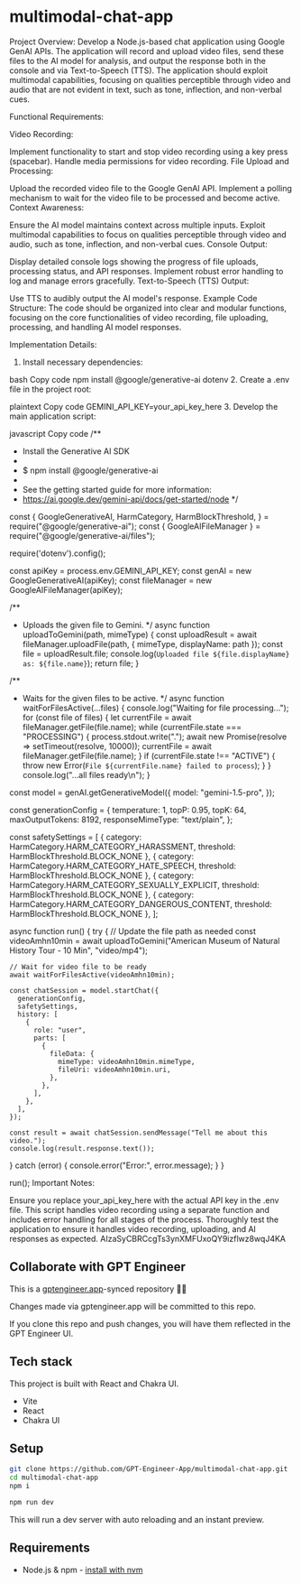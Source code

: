 # multimodal-chat-app

Project Overview:
Develop a Node.js-based chat application using Google GenAI APIs. The application will record and upload video files, send these files to the AI model for analysis, and output the response both in the console and via Text-to-Speech (TTS). The application should exploit multimodal capabilities, focusing on qualities perceptible through video and audio that are not evident in text, such as tone, inflection, and non-verbal cues.

Functional Requirements:

Video Recording:

Implement functionality to start and stop video recording using a key press (spacebar).
Handle media permissions for video recording.
File Upload and Processing:

Upload the recorded video file to the Google GenAI API.
Implement a polling mechanism to wait for the video file to be processed and become active.
Context Awareness:

Ensure the AI model maintains context across multiple inputs.
Exploit multimodal capabilities to focus on qualities perceptible through video and audio, such as tone, inflection, and non-verbal cues.
Console Output:

Display detailed console logs showing the progress of file uploads, processing status, and API responses.
Implement robust error handling to log and manage errors gracefully.
Text-to-Speech (TTS) Output:

Use TTS to audibly output the AI model's response.
Example Code Structure:
The code should be organized into clear and modular functions, focusing on the core functionalities of video recording, file uploading, processing, and handling AI model responses.

Implementation Details:

1. Install necessary dependencies:

bash
Copy code
npm install @google/generative-ai dotenv
2. Create a .env file in the project root:

plaintext
Copy code
GEMINI_API_KEY=your_api_key_here
3. Develop the main application script:

javascript
Copy code
/**
 * Install the Generative AI SDK
 *
 * $ npm install @google/generative-ai
 *
 * See the getting started guide for more information:
 * https://ai.google.dev/gemini-api/docs/get-started/node
 */

const {
  GoogleGenerativeAI,
  HarmCategory,
  HarmBlockThreshold,
} = require("@google/generative-ai");
const { GoogleAIFileManager } = require("@google/generative-ai/files");

require('dotenv').config();

const apiKey = process.env.GEMINI_API_KEY;
const genAI = new GoogleGenerativeAI(apiKey);
const fileManager = new GoogleAIFileManager(apiKey);

/**
 * Uploads the given file to Gemini.
 */
async function uploadToGemini(path, mimeType) {
  const uploadResult = await fileManager.uploadFile(path, { mimeType, displayName: path });
  const file = uploadResult.file;
  console.log(`Uploaded file ${file.displayName} as: ${file.name}`);
  return file;
}

/**
 * Waits for the given files to be active.
 */
async function waitForFilesActive(...files) {
  console.log("Waiting for file processing...");
  for (const file of files) {
    let currentFile = await fileManager.getFile(file.name);
    while (currentFile.state === "PROCESSING") {
      process.stdout.write(".");
      await new Promise(resolve => setTimeout(resolve, 10000));
      currentFile = await fileManager.getFile(file.name);
    }
    if (currentFile.state !== "ACTIVE") {
      throw new Error(`File ${currentFile.name} failed to process`);
    }
  }
  console.log("...all files ready\n");
}

const model = genAI.getGenerativeModel({
  model: "gemini-1.5-pro",
});

const generationConfig = {
  temperature: 1,
  topP: 0.95,
  topK: 64,
  maxOutputTokens: 8192,
  responseMimeType: "text/plain",
};

const safetySettings = [
  { category: HarmCategory.HARM_CATEGORY_HARASSMENT, threshold: HarmBlockThreshold.BLOCK_NONE },
  { category: HarmCategory.HARM_CATEGORY_HATE_SPEECH, threshold: HarmBlockThreshold.BLOCK_NONE },
  { category: HarmCategory.HARM_CATEGORY_SEXUALLY_EXPLICIT, threshold: HarmBlockThreshold.BLOCK_NONE },
  { category: HarmCategory.HARM_CATEGORY_DANGEROUS_CONTENT, threshold: HarmBlockThreshold.BLOCK_NONE },
];

async function run() {
  try {
    // Update the file path as needed
    const videoAmhn10min = await uploadToGemini("American Museum of Natural History Tour - 10 Min", "video/mp4");

    // Wait for video file to be ready
    await waitForFilesActive(videoAmhn10min);

    const chatSession = model.startChat({
      generationConfig,
      safetySettings,
      history: [
        {
          role: "user",
          parts: [
            {
              fileData: {
                mimeType: videoAmhn10min.mimeType,
                fileUri: videoAmhn10min.uri,
              },
            },
          ],
        },
      ],
    });

    const result = await chatSession.sendMessage("Tell me about this video.");
    console.log(result.response.text());
  } catch (error) {
    console.error("Error:", error.message);
  }
}

run();
Important Notes:

Ensure you replace your_api_key_here with the actual API key in the .env file.
This script handles video recording using a separate function and includes error handling for all stages of the process.
Thoroughly test the application to ensure it handles video recording, uploading, and AI responses as expected. AIzaSyCBRCcgTs3ynXMFUxoQY9izflwz8wqJ4KA

## Collaborate with GPT Engineer

This is a [gptengineer.app](https://gptengineer.app)-synced repository 🌟🤖

Changes made via gptengineer.app will be committed to this repo.

If you clone this repo and push changes, you will have them reflected in the GPT Engineer UI.

## Tech stack

This project is built with React and Chakra UI.

- Vite
- React
- Chakra UI

## Setup

```sh
git clone https://github.com/GPT-Engineer-App/multimodal-chat-app.git
cd multimodal-chat-app
npm i
```

```sh
npm run dev
```

This will run a dev server with auto reloading and an instant preview.

## Requirements

- Node.js & npm - [install with nvm](https://github.com/nvm-sh/nvm#installing-and-updating)
